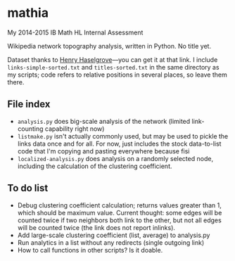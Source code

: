 mathia
======

My 2014-2015 IB Math HL Internal Assessment

Wikipedia network topography analysis, written in Python. No title yet.

Dataset thanks to [Henry Haselgrove](http://haselgrove.id.au/wikipedia.htm)––you can get it at that link. I include `links-simple-sorted.txt` and `titles-sorted.txt` in the same directory as my scripts; code refers to relative positions in several places, so leave them there.

## File index

+ `analysis.py` does big-scale analysis of the network (limited link-counting capability right now)
+ `listmake.py` isn't actually commonly used, but may be used to pickle the links data once and for all. For now, just includes the stock data-to-list code that I'm copying and pasting everywhere because fisi
+ `localized-analysis.py` does analysis on a randomly selected node, including the calculation of the clustering coefficient.


## To do list

+ Debug clustering coefficient calculation; returns values greater than 1, which should be maximum value. Current thought: some edges will be counted twice if two neighbors both link to the other, but not all edges will be counted twice (the link does not report inlinks).
+ Add large-scale clustering coefficient (list, average) to analysis.py
+ Run analytics in a list without any redirects (single outgoing link)
+ How to call functions in other scripts? Is it doable. 
